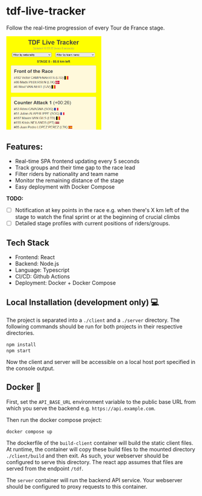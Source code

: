# tdf-live-tracker

Follow the real-time progression of every Tour de France stage.

<img src="docs/screenshot.png" width=50%>

## Features:

-   Real-time SPA frontend updating every 5 seconds
-   Track groups and their time gap to the race lead
-   Filter riders by nationality and team name
-   Monitor the remaining distance of the stage
-   Easy deployment with Docker Compose

**TODO:**

-   [ ] Notification at key points in the race e.g. when there's X km left of the stage to watch the final sprint or at the beginning of crucial climbs
-   [ ] Detailed stage profiles with current positions of riders/groups.

## Tech Stack

-   Frontend: React
-   Backend: Node.js
-   Language: Typescript
-   CI/CD: Github Actions
-   Deployment: Docker + Docker Compose

## Local Installation (development only) 💻

The project is separated into a `./client` and a `./server` directory. The following commands should be run for both projects in their respective directories.

```
npm install
npm start
```

Now the client and server will be accessible on a local host port specified in the console output.

## Docker 🐳

First, set the `API_BASE_URL` environment variable to the public base URL from which you serve the backend e.g. `https://api.example.com`.

Then run the docker compose project:

```
docker compose up
```

The dockerfile of the `build-client` container will build the static client files. At runtime, the container will copy these build files to the mounted directory `./client/build` and then exit. As such, your webserver should be configured to serve this directory. The react app assumes that files are served from the endpoint `/tdf`.

The `server` container will run the backend API service. Your webserver should be configured to proxy requests to this container.
